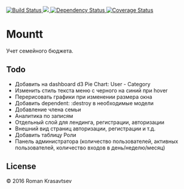 <a href="https://travis-ci.org/RomanKrasavtsev/Mountt">
  <img src="https://travis-ci.org/RomanKrasavtsev/Mountt.svg?branch=master" alt="Build Status" />
</a>
<a href="https://codeclimate.com/github/RomanKrasavtsev/Mountt">
  <img src="https://codeclimate.com/github/RomanKrasavtsev/Mountt/badges/gpa.svg" />
</a>
<a href='https://gemnasium.com/github.com/RomanKrasavtsev/Mountt'>
  <img src="https://gemnasium.com/badges/github.com/RomanKrasavtsev/Mountt.svg" alt="Dependency Status" />
</a>
<a href='https://coveralls.io/github/RomanKrasavtsev/Mountt?branch=master'>
  <img src='https://coveralls.io/repos/github/RomanKrasavtsev/Mountt/badge.svg?branch=master' alt='Coverage Status' />
</a>

# Mountt

Учет семейного бюджета.

## Todo
* Добавить на dashboard d3 Pie Chart: User - Category
* Изменить стиль текста меню с черного на синий при hover
* Перерисовать графики при изменении размера окна
* Добавить dependent: :destroy в необходимые модели
* Добавление члена семьи
* Аналитика по записям
* Отдельный слой для лендинга, регистрации, авторизации
* Внешний вид страниц авторизации, регистрации и т.д.
* Добавить таблицу Роли
* Панель администратора (количество пользователей, активных пользователей, количество входов в день/неделю/месяц)

## License
© 2016 Roman Krasavtsev

